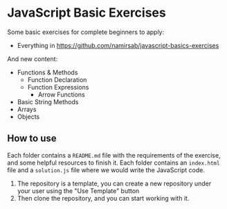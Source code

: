 # JavaScript Basic Exercises

Some basic exercises for complete beginners to apply:

- Everything in https://github.com/namirsab/javascript-basics-exercises

And new content:

- Functions & Methods
  - Function Declaration
  - Function Expressions
    - Arrow Functions
- Basic String Methods
- Arrays
- Objects

## How to use

Each folder contains a `README.md` file with the requirements of the exercise, and some helpful resources to finish it.
Each folder contains an `index.html` file and a `solution.js` file where we would write the JavaScript code.

1. The repository is a template, you can create a new repository under your user using the "Use Template" button
2. Then clone the repository, and you can start working with it.
